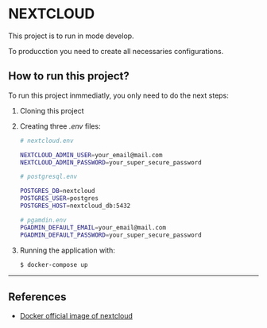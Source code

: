 # NEXTCLOUD

This project is to run in mode develop.

To producction you need to create all necessaries configurations.

## How to run this project?

To run this project inmmediatly, you only need to do the next steps:

1. Cloning this project

2. Creating three *.env* files:

    ```bash
    # nextcloud.env

    NEXTCLOUD_ADMIN_USER=your_email@mail.com
    NEXTCLOUD_ADMIN_PASSWORD=your_super_secure_password
    ```

    ```bash
    # postgresql.env

    POSTGRES_DB=nextcloud
    POSTGRES_USER=postgres
    POSTGRES_HOST=nextcloud_db:5432
    ```

    ```bash
    # pgamdin.env
    PGADMIN_DEFAULT_EMAIL=your_email@mail.com
    PGADMIN_DEFAULT_PASSWORD=your_super_secure_password
    ```

3. Running the application with:

    ```bash
    $ docker-compose up
    ```

---

## References

* [Docker official image of nextcloud](https://hub.docker.com/_/nextcloud/)